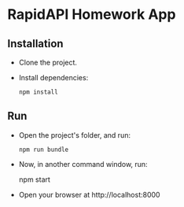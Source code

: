 # RapidAPI Homework App

## Installation
    
  * Clone the project.
  
  * Install dependencies:
    
        npm install
     
## Run
  
  * Open the project's folder, and run:
            
        npm run bundle
        
  *  Now, in another command window, run:
        
        npm start
  
  * Open your browser at http://localhost:8000 
